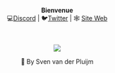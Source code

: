 

<p align="center">
  <b>Bienvenue</b><br>
  💻<a href="https://discords.com/bio/p/skyfr">Discord</a> |
  🐦<a href="https://twitter.com/skyfraa">Twitter</a> |
  🕸 <a href="https://skyfra.studio"> Site Web</a>
</p>
<br>
<p align="center">
<img src="https://screen.justaven.xyz/kuTo9/JUYUZEya92.png/raw" align="center">
  <p align="center"> 📸 By Sven van der Pluijm </p>
</p>

